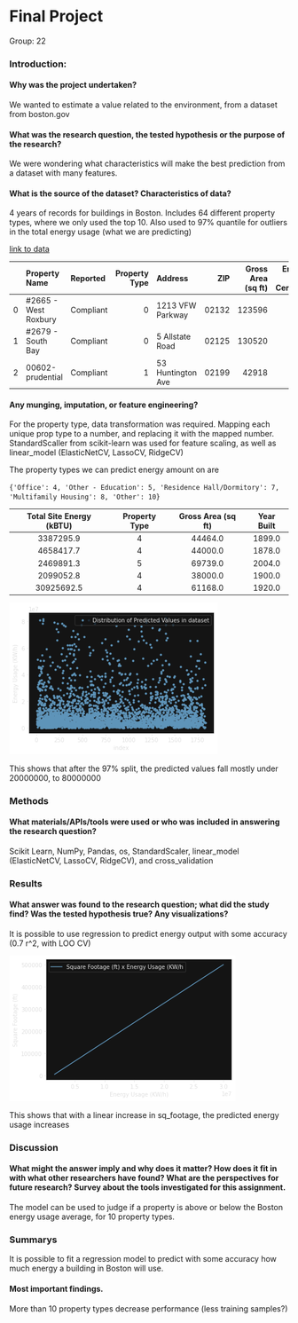 # Final Project
Group: 22

### Introduction:
#### Why was the project undertaken?
We wanted to estimate a value related to the environment, from a dataset from boston.gov

#### What was the research question, the tested hypothesis or the purpose of the research?

We were wondering what characteristics will make the best prediction from a dataset with many features.

#### What is the source of the dataset? Characteristics of data?
4 years of records for buildings in Boston. Includes 64 different property types, where we only used the top 10. Also used to 97% quantile for outliers in the total energy usage (what we are predicting)


[link to data](data.boston.gov/dataset/building-energy-reporting-and-disclosure-ordinance)

|    | Property Name        | Reported   |   Property Type | Address           |   ZIP |   Gross Area (sq ft) |   Energy Star Certified | Property Uses             |   Year Built |   GHG Emissions (MTCO2e) |   GHG Intensity (kgCO2/sf) |   Total Site Energy (kBTU) |   % Electricity |    % Gas |   % Steam |   Water Intensity (gal/sf) |   User Submitted Info |   User Submitted Link |   Tax Parcel |   Year |
|---:|:---------------------|:-----------|----------------:|:------------------|------:|---------------------:|------------------------:|:--------------------------|-------------:|-------------------------:|---------------------------:|---------------------------:|----------------:|---------:|----------:|---------------------------:|----------------------:|----------------------:|-------------:|-------:|
|  0 | #2665 - West Roxbury | Compliant  |               0 | 1213 VFW Parkway  | 02132 |               123596 |                       0 | Retail Store              |         1994 |                    696.5 |                        5.6 |                1.07333e+07 |        0.497101 | 0.460182 |       nan |                       5.52 |                   nan |                   nan |   2009216400 |   2018 |
|  1 | #2679 - South Bay    | Compliant  |               0 | 5 Allstate Road   | 02125 |               130520 |                       0 | Retail Store              |         1998 |                    590.3 |                        4.5 |                9.08599e+06 |        0.49998  | 0.457056 |       nan |                       5.99 |                   nan |                   nan |   0703501080 |   2018 |
|  2 | 00602-prudential     | Compliant  |               1 | 53 Huntington Ave | 02199 |                42918 |                       0 | Supermarket/Grocery Store |         2003 |                   1019.8 |                       17.1 |                1.49937e+07 |        0.628841 | 0.317121 |       nan |                       0    |                   nan |                   nan |   0401037400 |   2018 |

#### Any munging, imputation, or feature engineering?
For the property type, data transformation was required. Mapping each unique prop type to a number, and replacing it with the mapped number.  StandardScaller from scikit-learn was used for feature scaling, as well as linear_model (ElasticNetCV, LassoCV, RidgeCV)

The property types we can predict energy amount on are

`{'Office': 4, 'Other - Education': 5, 'Residence Hall/Dormitory': 7, 'Multifamily Housing': 8, 'Other': 10}`

Total Site Energy (kBTU) | Property Type | Gross Area (sq ft) | Year Built
:-----:|:-----:|:-----:|:-----:
3387295.9 | 4| 44464.0| 1899.0                                              
4658417.7 | 4| 44000.0| 1878.0                                              
2469891.3 | 5| 69739.0| 2004.0                                              
2099052.8 | 4| 38000.0| 1900.0                                              
30925692.5| 4| 61168.0| 1920.0    

![Predicted Value plot](Data/Distribution.png)

This shows that after the 97% split, the predicted values fall mostly under 20000000, to 80000000

### Methods
#### What materials/APIs/tools were used or who was included in answering the research question?
Scikit Learn, NumPy, Pandas, os, StandardScaler, linear_model (ElasticNetCV, LassoCV, RidgeCV), and cross_validation

### Results
#### What answer was found to the research question; what did the study find? Was the tested hypothesis true? Any visualizations?
It is possible to use regression to predict energy output with some accuracy (0.7 r^2, with LOO CV)
 
![Energy Usage](Data/Energy_Usage.png)

This shows that with a linear increase in sq_footage, the predicted energy usage increases


### Discussion
#### What might the answer imply and why does it matter? How does it fit in with what other researchers have found? What are the perspectives for future research? Survey about the tools investigated for this assignment.

The model can be used to judge if a property is above or below the Boston energy usage average, for 10 property types.

### Summarys

It is possible to fit a regression model to predict with some accuracy how much energy a building in Boston will use.
#### Most important findings.

More than 10 property types decrease performance (less training samples?)



